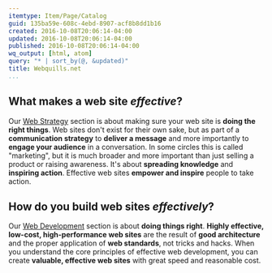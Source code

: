 ```yaml
---
itemtype: Item/Page/Catalog
guid: 135ba59e-608c-4ebd-8907-acf8b8dd1b16
created: 2016-10-08T20:06:14-04:00
updated: 2016-10-08T20:06:14-04:00
published: 2016-10-08T20:06:14-04:00
wq_output: [html, atom]
query: "* | sort_by(@, &updated)"
title: Webquills.net
...
```


## What makes a web site *effective*?
Our <a href="/web-strategy/">Web Strategy</a> section is about making sure your web site is
 **doing the right things**. Web sites don't exist for their own sake, 
 but as part of a **communication 
strategy** to **deliver a message** and more importantly to
**engage your audience** in a conversation. In some circles this is called
"marketing", but it is much broader and more important than just selling a product
or raising awareness. It's about **spreading knowledge** and **inspiring
action**. Effective web sites **empower and inspire** people to take
 action.

## How do you build web sites *effectively*?
Our <a href="/web-development/">Web Development</a> section is about **doing things right**. **Highly effective, low-cost, high-performance web sites**
are the result of **good architecture** and the proper application
of **web standards**, not tricks and hacks. When you understand the 
core principles of effective web development, you can 
create **valuable, effective web sites** with great speed and reasonable 
cost.

